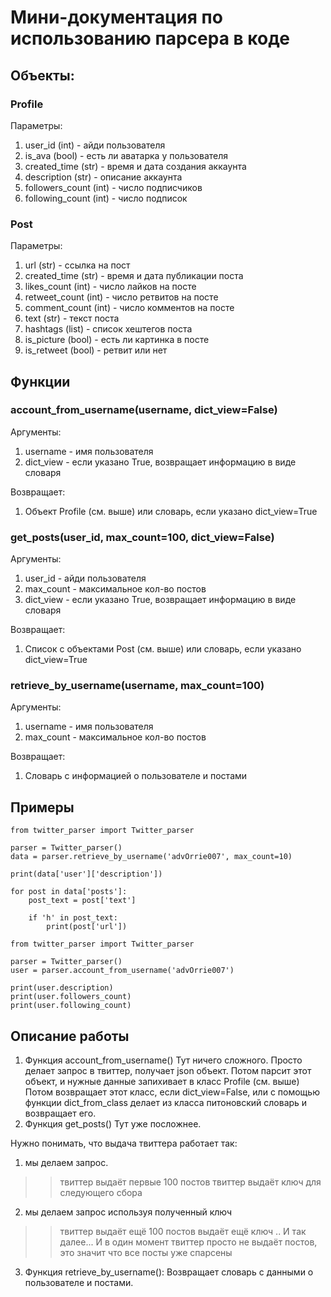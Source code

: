 # Мини-документация по использованию парсера в коде

## Объекты:


### Profile
Параметры:
  1) user_id (int) - айди пользователя
  2) is_ava (bool) - есть ли аватарка у пользователя
  3) created_time (str) - время и дата создания аккаунта
  4) description (str) - описание аккаунта
  5) followers_count (int) - число подписчиков
  6) following_count (int) - число подписок
  
### Post
Параметры:
  1) url (str) - ссылка на пост
  2) created_time (str) - время и дата публикации поста
  3) likes_count (int) - число лайков на посте
  4) retweet_count (int) - число ретвитов на посте
  5) comment_count (int) - число комментов на посте
  6) text (str) - текст поста
  7) hashtags (list) - список хештегов поста
  8) is_picture (bool) - есть ли картинка в посте
  9) is_retweet (bool) - ретвит или нет


## Функции


### account_from_username(username, dict_view=False)
Аргументы:
   1) username - имя пользователя
   2) dict_view - если указано True, возвращает информацию в виде словаря

Возвращает:
  1) Объект Profile (см. выше) или словарь, если указано dict_view=True

### get_posts(user_id, max_count=100, dict_view=False)
Аргументы:
  1) user_id - айди пользователя
  2) max_count - максимальное кол-во постов
  3) dict_view - если указано True, возвращает информацию в виде словаря

Возвращает:
  1) Список с объектами Post (см. выше) или словарь, если указано dict_view=True

### retrieve_by_username(username, max_count=100)
Аргументы:
  1) username - имя пользователя
  2) max_count - максимальное кол-во постов

Возвращает:
  1) Словарь с информацией о пользователе и постами


## Примеры
```
from twitter_parser import Twitter_parser

parser = Twitter_parser()
data = parser.retrieve_by_username('advOrrie007', max_count=10)

print(data['user']['description'])

for post in data['posts']:
	post_text = post['text']

	if 'h' in post_text:
		print(post['url'])

```

```
from twitter_parser import Twitter_parser

parser = Twitter_parser()
user = parser.account_from_username('advOrrie007')

print(user.description)
print(user.followers_count)
print(user.following_count)

```

## Описание работы
1) Функция account_from_username()
Тут ничего сложного. Просто делает запрос в твиттер, получает json объект. Потом парсит этот объект, и нужные данные запихивает в класс Profile (см. выше)
Потом возвращает этот класс, если dict_view=False, или с помощью функции dict_from_class делает из класса питоновский словарь и возвращает его.
2) Функция get_posts()
Тут уже посложнее.

Нужно понимать, что выдача твиттера работает так:
1) мы делаем запрос.
>> твиттер выдаёт первые 100 постов
>> твиттер выдаёт ключ для следующего сбора
2) мы делаем запрос используя полученный ключ
>> твиттер выдаёт ещё 100 постов
>> выдаёт ещё ключ
.. И так далее...
И в один момент твиттер просто не выдаёт постов, это значит что все посты уже спарсены

3) Функция retrieve_by_username():
Возвращает словарь с данными о пользователе и постами.
